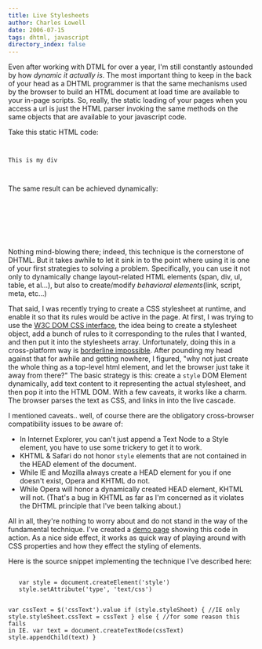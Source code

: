 ```yaml
---
title: Live Stylesheets
author: Charles Lowell
date: 2006-07-15
tags: dhtml, javascript
directory_index: false
---
```


<p>Even after working with DTML for over a year, I'm still constantly astounded by how <em>dynamic it actually is</em>. The most important thing to keep in the back of your head as a DHTML programmer is that the same mechanisms used by the browser to build an HTML document at load time are available to your in-page scripts. So, really, the static loading of your pages when you access a url is just the HTML parser invoking the same methods on the same objects that are available to your javascript code.</p>
<!--break-->
<p>Take this static HTML code:</p>
<code type="html">
<html>
<body><div id="foo">This is my div</div></body>
</html>
</code>

<p>The same result can be achieved dynamically:</p>
<code type="html">
<html>
<body onload="addFoo()">
<script type="text/javascript">
function addFoo() {
   var foo = document.createElement('div')
   foo.id = "foo"
   var fooContent = document.createTextNode("This is my div")
   foo.appendChild(fooContent)
   document.body.appendChild(foo)
}
</script>
</body>
</html>
</code>

<p>Nothing mind-blowing there; indeed, this technique is the cornerstone of DHTML. But it takes awhile to let it sink in to the point where using it is one of your first strategies to solving a problem. Specifically, you can use it not only to dynamically change layout-related HTML elements (span, div, ul, table, et al...), but also to create/modify <em>behavioral elements</em>(link, script, meta, etc...)</p>

<p>That said, I was recently trying to create a CSS stylesheet at runtime, and enable it so that its rules would be active in the page. At first, I was trying to use the <a href="http://www.w3.org/TR/DOM-Level-2-Style/ecma-script-binding.html">W3C DOM CSS interface</a>, the idea being to  create a stylesheet object, add a bunch of rules to it corresponding to the rules that I wanted, and then put it into the stylesheets array. Unfortunately, doing this in a cross-platform way is <a href="http://www.quirksmode.org/dom/w3c_css.html">borderline impossible</a>. After pounding my head against that for awhile and getting nowhere,  I figured, "why not just create the whole thing as a top-level html element, and let the browser just take it away from there?" The basic strategy is this: create a <code>style</code> DOM Element dynamically, add text content to it representing the actual stylesheet, and then pop it into the HTML DOM. With a few caveats, it works like a charm. The browser parses the text as CSS, and links in into the live cascade.</p>

<p>I mentioned caveats.. well, of course there are the obligatory cross-browser compatibility issues to be aware of:</p>

<ul>
  <li>In Internet Explorer, you can't just append a Text Node to a Style element, you have to use some trickery to get it to work.</li>
  <li>KHTML &amp; Safari do not honor <code>style</code> elements that are not contained in the HEAD element of the document.</li>
  <li>While IE and Mozilla always create a HEAD element for you if one doesn't exist, Opera and KHTML do not.</li>
  <li>While Opera will honor a dynamically created HEAD element, KHTML will not. (That's a bug in KHTML as far as I'm concerned as it violates the DHTML principle that I've been talking about.)</li>
</ul>

<p>All in all, they're nothing to worry about and do not stand in the way of the fundamental technique. I've created a <a href="/bitbucket/live-stylesheet.html">demo page</a> showing this code in action. As a nice side effect, it works as quick way of playing around with CSS properties and how they effect the styling of elements.</p>

<p>Here is the source snippet implementing the technique I've described here:</p>
<code type="javascript">
   var style = document.createElement('style')
   style.setAttribute('type', 'text/css')

   var cssText = $('cssText').value
   if (style.styleSheet) { //IE only
      style.styleSheet.cssText = cssText
   } else {
      //for some reason this fails in IE.
      var text = document.createTextNode(cssText)
      style.appendChild(text)
   }
</code>
